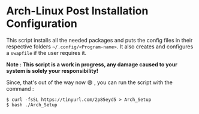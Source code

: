 # Arch-Linux Post Installation Configuration

This script installs all the needed packages and puts the config files in their respective folders ```~/.config/<Program-name>```. It also creates and
configures a ```swapfile``` if the user requires it. 

**Note : This script is a work in progress, any damage caused to your system is solely your responsibility!**

Since, that's out of the way now :smile: , you can run the script with the command :

```
$ curl -fsSL https://tinyurl.com/2p85eyd5 > Arch_Setup
$ bash ./Arch_Setup
```
